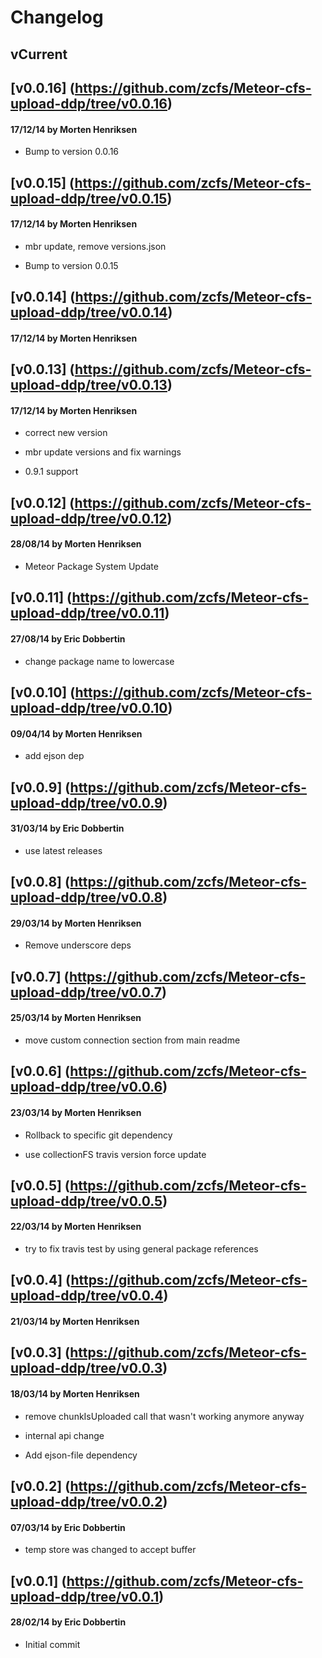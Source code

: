 # Changelog

## vCurrent
## [v0.0.16] (https://github.com/zcfs/Meteor-cfs-upload-ddp/tree/v0.0.16)
#### 17/12/14 by Morten Henriksen
- Bump to version 0.0.16

## [v0.0.15] (https://github.com/zcfs/Meteor-cfs-upload-ddp/tree/v0.0.15)
#### 17/12/14 by Morten Henriksen
- mbr update, remove versions.json

- Bump to version 0.0.15

## [v0.0.14] (https://github.com/zcfs/Meteor-cfs-upload-ddp/tree/v0.0.14)
#### 17/12/14 by Morten Henriksen
## [v0.0.13] (https://github.com/zcfs/Meteor-cfs-upload-ddp/tree/v0.0.13)
#### 17/12/14 by Morten Henriksen
- correct new version

- mbr update versions and fix warnings

- 0.9.1 support

## [v0.0.12] (https://github.com/zcfs/Meteor-cfs-upload-ddp/tree/v0.0.12)
#### 28/08/14 by Morten Henriksen
- Meteor Package System Update

## [v0.0.11] (https://github.com/zcfs/Meteor-cfs-upload-ddp/tree/v0.0.11)
#### 27/08/14 by Eric Dobbertin
- change package name to lowercase

## [v0.0.10] (https://github.com/zcfs/Meteor-cfs-upload-ddp/tree/v0.0.10)
#### 09/04/14 by Morten Henriksen
- add ejson dep

## [v0.0.9] (https://github.com/zcfs/Meteor-cfs-upload-ddp/tree/v0.0.9)
#### 31/03/14 by Eric Dobbertin
- use latest releases

## [v0.0.8] (https://github.com/zcfs/Meteor-cfs-upload-ddp/tree/v0.0.8)
#### 29/03/14 by Morten Henriksen
- Remove underscore deps

## [v0.0.7] (https://github.com/zcfs/Meteor-cfs-upload-ddp/tree/v0.0.7)
#### 25/03/14 by Morten Henriksen
- move custom connection section from main readme

## [v0.0.6] (https://github.com/zcfs/Meteor-cfs-upload-ddp/tree/v0.0.6)
#### 23/03/14 by Morten Henriksen
- Rollback to specific git dependency

- use collectionFS travis version force update

## [v0.0.5] (https://github.com/zcfs/Meteor-cfs-upload-ddp/tree/v0.0.5)
#### 22/03/14 by Morten Henriksen
- try to fix travis test by using general package references

## [v0.0.4] (https://github.com/zcfs/Meteor-cfs-upload-ddp/tree/v0.0.4)
#### 21/03/14 by Morten Henriksen
## [v0.0.3] (https://github.com/zcfs/Meteor-cfs-upload-ddp/tree/v0.0.3)
#### 18/03/14 by Morten Henriksen
- remove chunkIsUploaded call that wasn't working anymore anyway

- internal api change

- Add ejson-file dependency

## [v0.0.2] (https://github.com/zcfs/Meteor-cfs-upload-ddp/tree/v0.0.2)
#### 07/03/14 by Eric Dobbertin
- temp store was changed to accept buffer

## [v0.0.1] (https://github.com/zcfs/Meteor-cfs-upload-ddp/tree/v0.0.1)
#### 28/02/14 by Eric Dobbertin
- Initial commit

